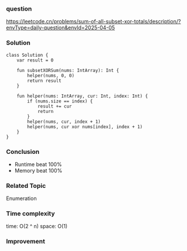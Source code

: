 ### question
https://leetcode.cn/problems/sum-of-all-subset-xor-totals/description/?envType=daily-question&envId=2025-04-05

### Solution
```
class Solution {
    var result = 0

    fun subsetXORSum(nums: IntArray): Int {
        helper(nums, 0, 0)
        return result
    }

    fun helper(nums: IntArray, cur: Int, index: Int) {
        if (nums.size == index) {
            result += cur
            return 
        }
        helper(nums, cur, index + 1)
        helper(nums, cur xor nums[index], index + 1)
    }
}
```

### Conclusion
- Runtime beat 100% 
- Memory beat 100%

### Related Topic
Enumeration

### Time complexity
time: O(2 ^ n) 
space: O(1)

### Improvement
